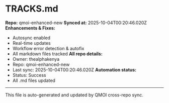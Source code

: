 # TRACKS.md

**Repo:** qmoi-enhanced-new
**Synced at:** 2025-10-04T00:20:46.020Z
**Enhancements & Fixes:**
- Autosync enabled
- Real-time updates
- Workflow error detection & autofix
- All markdown files tracked
**All repo details:**
- Owner: thealphakenya
- Repo: qmoi-enhanced-new
- Last sync: 2025-10-04T00:20:46.020Z
**Automation status:**
- Status: Success
- All .md files updated
---
This file is auto-generated and updated by QMOI cross-repo sync.
